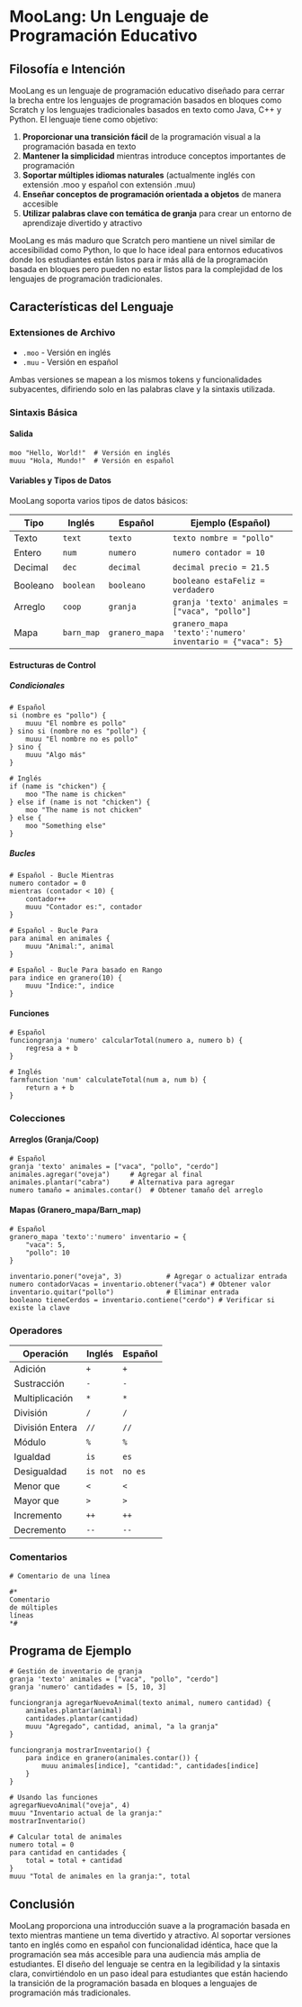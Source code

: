 # MooLang: Un Lenguaje de Programación Educativo

## Filosofía e Intención

MooLang es un lenguaje de programación educativo diseñado para cerrar la brecha entre los lenguajes de programación basados en bloques como Scratch y los lenguajes tradicionales basados en texto como Java, C++ y Python. El lenguaje tiene como objetivo:

1. **Proporcionar una transición fácil** de la programación visual a la programación basada en texto
2. **Mantener la simplicidad** mientras introduce conceptos importantes de programación
3. **Soportar múltiples idiomas naturales** (actualmente inglés con extensión .moo y español con extensión .muu)
4. **Enseñar conceptos de programación orientada a objetos** de manera accesible
5. **Utilizar palabras clave con temática de granja** para crear un entorno de aprendizaje divertido y atractivo

MooLang es más maduro que Scratch pero mantiene un nivel similar de accesibilidad como Python, lo que lo hace ideal para entornos educativos donde los estudiantes están listos para ir más allá de la programación basada en bloques pero pueden no estar listos para la complejidad de los lenguajes de programación tradicionales.

## Características del Lenguaje

### Extensiones de Archivo
- `.moo` - Versión en inglés
- `.muu` - Versión en español

Ambas versiones se mapean a los mismos tokens y funcionalidades subyacentes, difiriendo solo en las palabras clave y la sintaxis utilizada.

### Sintaxis Básica

#### Salida
```
moo "Hello, World!"  # Versión en inglés
muuu "Hola, Mundo!"  # Versión en español
```

#### Variables y Tipos de Datos

MooLang soporta varios tipos de datos básicos:

| Tipo | Inglés | Español | Ejemplo (Español) |
|------|---------|---------|------------------|
| Texto | `text` | `texto` | `texto nombre = "pollo"` |
| Entero | `num` | `numero` | `numero contador = 10` |
| Decimal | `dec` | `decimal` | `decimal precio = 21.5` |
| Booleano | `boolean` | `booleano` | `booleano estaFeliz = verdadero` |
| Arreglo | `coop` | `granja` | `granja 'texto' animales = ["vaca", "pollo"]` |
| Mapa | `barn_map` | `granero_mapa` | `granero_mapa 'texto':'numero' inventario = {"vaca": 5}` |

#### Estructuras de Control

##### Condicionales
```
# Español
si (nombre es "pollo") {
    muuu "El nombre es pollo"
} sino si (nombre no es "pollo") {
    muuu "El nombre no es pollo"
} sino {
    muuu "Algo más"
}

# Inglés
if (name is "chicken") {
    moo "The name is chicken"
} else if (name is not "chicken") {
    moo "The name is not chicken"
} else {
    moo "Something else"
}
```

##### Bucles
```
# Español - Bucle Mientras
numero contador = 0
mientras (contador < 10) {
    contador++
    muuu "Contador es:", contador
}

# Español - Bucle Para
para animal en animales {
    muuu "Animal:", animal
}

# Español - Bucle Para basado en Rango
para indice en granero(10) {
    muuu "Índice:", indice
}
```

#### Funciones
```
# Español
funciongranja 'numero' calcularTotal(numero a, numero b) {
    regresa a + b
}

# Inglés
farmfunction 'num' calculateTotal(num a, num b) {
    return a + b
}
```

### Colecciones

#### Arreglos (Granja/Coop)
```
# Español
granja 'texto' animales = ["vaca", "pollo", "cerdo"]
animales.agregar("oveja")     # Agregar al final
animales.plantar("cabra")     # Alternativa para agregar
numero tamaño = animales.contar()  # Obtener tamaño del arreglo
```

#### Mapas (Granero_mapa/Barn_map)
```
# Español
granero_mapa 'texto':'numero' inventario = {
    "vaca": 5,
    "pollo": 10
}

inventario.poner("oveja", 3)           # Agregar o actualizar entrada
numero contadorVacas = inventario.obtener("vaca") # Obtener valor
inventario.quitar("pollo")             # Eliminar entrada
booleano tieneCerdos = inventario.contiene("cerdo") # Verificar si existe la clave
```

### Operadores

| Operación | Inglés | Español |
|-----------|---------|---------|
| Adición | `+` | `+` |
| Sustracción | `-` | `-` |
| Multiplicación | `*` | `*` |
| División | `/` | `/` |
| División Entera | `//` | `//` |
| Módulo | `%` | `%` |
| Igualdad | `is` | `es` |
| Desigualdad | `is not` | `no es` |
| Menor que | `<` | `<` |
| Mayor que | `>` | `>` |
| Incremento | `++` | `++` |
| Decremento | `--` | `--` |

### Comentarios
```
# Comentario de una línea

#*
Comentario
de múltiples
líneas
*#
```

## Programa de Ejemplo

```
# Gestión de inventario de granja
granja 'texto' animales = ["vaca", "pollo", "cerdo"]
granja 'numero' cantidades = [5, 10, 3]

funciongranja agregarNuevoAnimal(texto animal, numero cantidad) {
    animales.plantar(animal)
    cantidades.plantar(cantidad)
    muuu "Agregado", cantidad, animal, "a la granja"
}

funciongranja mostrarInventario() {
    para indice en granero(animales.contar()) {
        muuu animales[indice], "cantidad:", cantidades[indice]
    }
}

# Usando las funciones
agregarNuevoAnimal("oveja", 4)
muuu "Inventario actual de la granja:"
mostrarInventario()

# Calcular total de animales
numero total = 0
para cantidad en cantidades {
    total = total + cantidad
}
muuu "Total de animales en la granja:", total
```

## Conclusión

MooLang proporciona una introducción suave a la programación basada en texto mientras mantiene un tema divertido y atractivo. Al soportar versiones tanto en inglés como en español con funcionalidad idéntica, hace que la programación sea más accesible para una audiencia más amplia de estudiantes. El diseño del lenguaje se centra en la legibilidad y la sintaxis clara, convirtiéndolo en un paso ideal para estudiantes que están haciendo la transición de la programación basada en bloques a lenguajes de programación más tradicionales.
